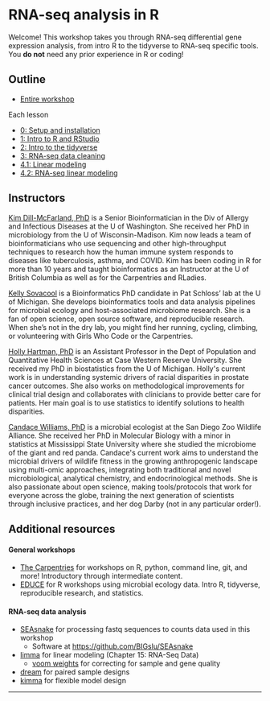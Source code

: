 # RNA-seq analysis in R

Welcome! This workshop takes you through RNA-seq differential gene expression analysis, from intro R to the tidyverse to RNA-seq specific tools. You **do not** need any prior experience in R or coding!

## Outline

* [Entire workshop][workshop]

Each lesson

* [0: Setup and installation][lesson0]
* [1: Intro to R and RStudio][lesson1]
* [2: Intro to the tidyverse][lesson2]
* [3: RNA-seq data cleaning][lesson3]
* [4.1: Linear modeling][lesson4.1]
* [4.2: RNA-seq linear modeling][lesson4.2]

## Instructors

[Kim Dill-McFarland, PhD](https://kdillmcfarland.github.io/) is a Senior Bioinformatician in the Div of Allergy and Infectious Diseases at the U of Washington. She received her PhD in microbiology from the U of Wisconsin-Madison. Kim now leads a team of bioinformaticians who use sequencing and other high-throughput techniques to research how the human immune system responds to diseases like tuberculosis, asthma, and COVID. Kim has been coding in R for more than 10 years and taught bioinformatics as an Instructor at the U of British Columbia as well as for the Carpentries and RLadies.

[Kelly Sovacool](https://sovacool.dev/) is a Bioinformatics PhD candidate in Pat Schloss’ lab at the U of Michigan. She develops bioinformatics tools and data analysis pipelines for microbial ecology and host-associated microbiome research. She is a fan of open science, open source software, and reproducible research. When she’s not in the dry lab, you might find her running, cycling, climbing, or volunteering with Girls Who Code or the Carpentries.

[Holly Hartman, PhD](https://holly-hartman.com/) is an Assistant Professor in the Dept of Population and Quantitative Health Sciences at Case Western Reserve University. She received my PhD in biostatistics from the U of Michigan. Holly's current work is in understanding systemic drivers of racial disparities in prostate cancer outcomes. She also works on methodological improvements for clinical trial design and collaborates with clinicians to provide better care for patients. Her main goal is to use statistics to identify solutions to health disparities.

[Candace Williams, PhD](https://github.com/clw224) is a microbial ecologist at the San Diego Zoo Wildlife Alliance. She received her PhD in Molecular Biology with a minor in statistics at Mississippi State University where she studied the microbiome of the giant and red panda. Candace's current work aims to understand the microbial drivers of wildlife fitness in the growing anthropogenic landscape using multi-omic approaches, integrating both traditional and novel microbiological, analytical chemistry, and endocrinological methods. She is also passionate about open science, making tools/protocols that work for everyone across the globe, training the next generation of scientists through inclusive practices, and her dog Darby (not in any particular order!). 


## Additional resources

#### General workshops 

* [The Carpentries](https://carpentries.org/workshops/#workshop-curriculum) for workshops on R, python, command line, git, and more! Introductory through intermediate content.
* [EDUCE](https://educe-ubc.github.io/workshops/) for R workshops using microbial ecology data. Intro R, tidyverse, reproducible research, and statistics.

#### RNA-seq data analysis

* [SEAsnake](https://bigslu.github.io/SEAsnake/vignette/SEAsnake_vignette.html) for processing fastq sequences to counts data used in this workshop
    * Software at <https://github.com/BIGslu/SEAsnake>
* [limma](http://bioconductor.org/packages/devel/bioc/vignettes/limma/inst/doc/usersguide.pdf) for linear modeling (Chapter 15: RNA-Seq Data)
    * [voom weights](https://genomebiology.biomedcentral.com/articles/10.1186/gb-2014-15-2-r29) for correcting for sample and gene quality
* [dream](https://www.bioconductor.org/packages/devel/bioc/vignettes/variancePartition/inst/doc/dream.html) for paired sample designs
* [kimma](https://github.com/BIGslu/tutorials/blob/main/RNAseq/3.Hawn_RNAseq_voom.to.DEG.pdf) for flexible model design


***

[lesson0]: https://bigslu.github.io/2022_ASM_Microbe_RNAseq/0_welcome/0_install.html
[lesson1]: https://bigslu.github.io/2022_ASM_Microbe_RNAseq/1_introR/1_intro-R.html
[lesson2]: https://bigslu.github.io/2022_ASM_Microbe_RNAseq/2_tidyverse/2_tidyverse.html
[lesson3]: https://bigslu.github.io/2022_ASM_Microbe_RNAseq/3_RNAseq_cleaning/3_RNAseq_cleaning.html
[lesson4.1]: https://bigslu.github.io/2022_ASM_Microbe_RNAseq/4_linear_models/4.1_linear-models.html
[lesson4.2]: https://bigslu.github.io/2022_ASM_Microbe_RNAseq/4_linear_models/4.2_linear_model_rnaseq.html
[workshop]: https://bigslu.github.io/2022_ASM_Microbe_RNAseq/RNAseq_analysis_R.html
